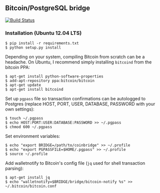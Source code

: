 ## Bitcoin/PostgreSQL bridge

[![Build Status](https://travis-ci.org/tensorjack/CoinBridge.svg)](https://travis-ci.org/tensorjack/CoinBridge)

### Installation (Ubuntu 12.04 LTS)

    $ pip install -r requirements.txt
    $ python setup.py install

Depending on your system, compiling Bitcoin from scratch can be a headache.  On Ubuntu, I recommend simply installing `bitcoind` from the bitcoin PPA:

    $ apt-get install python-software-properties
    $ add-apt-repository ppa:bitcoin/bitcoin
    $ apt-get update
    $ apt-get install bitcoind

Set up `pgpass` file so transaction confirmations can be autologged to Postgres (replace HOST, PORT, USER, DATABASE, PASSWORD with your own settings):
    
    $ touch ~/.pgpass
    $ echo HOST:PORT:USER:DATABASE:PASSWORD >> ~/.pgpass
    $ chmod 600 ~/.pgpass

Set environment variables:

    $ echo "export BRIDGE=/path/to/coinbridge" >> ~/.profile
    $ echo "export PGPASSFILE=$HOME/.pgpass" >> ~/.profile
    $ source ~/.profile

Add walletnotify to Bitcoin's config file (`jq` used for shell transaction parsing):

    $ apt-get install jq
    $ echo "walletnotify=$BRIDGE/bridge/bitcoin-notify %s" >> ~/.bitcoin/bitcoin.conf
